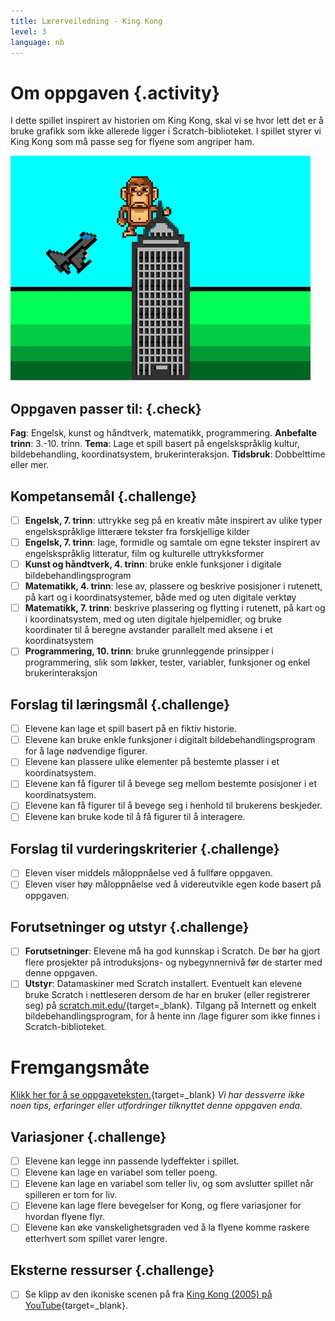 ```yaml
---
title: Lærerveiledning - King Kong
level: 3
language: nb
---
```


# Om oppgaven {.activity}
I dette spillet inspirert av historien om King Kong, skal vi se hvor
lett det er å bruke grafikk som ikke allerede ligger i
Scratch-biblioteket. I spillet styrer vi King Kong som må passe seg
for flyene som angriper ham.

![](kingkong.png)

## Oppgaven passer til: {.check}
 __Fag__: Engelsk, kunst og håndtverk, matematikk, programmering.
__Anbefalte trinn__: 3.-10. trinn.
__Tema__: Lage et spill basert på engelskspråklig kultur, bildebehandling, koordinatsystem, brukerinteraksjon.
__Tidsbruk__: Dobbelttime eller mer.

## Kompetansemål {.challenge}
- [ ] __Engelsk, 7. trinn__: uttrykke seg på en kreativ måte inspirert av ulike typer engelskspråklige litterære tekster fra forskjellige kilder
- [ ] __Engelsk, 7. trinn__: lage, formidle og samtale om egne tekster inspirert av engelskspråklig litteratur, film og kulturelle uttrykksformer
- [ ] __Kunst og håndtverk, 4. trinn__: bruke enkle funksjoner i digitale bildebehandlingsprogram
- [ ] __Matematikk, 4. trinn__: lese av, plassere og beskrive posisjoner i rutenett, på kart og i koordinatsystemer, både med og uten digitale verktøy
- [ ] __Matematikk, 7. trinn__: beskrive plassering og flytting i rutenett, på kart og i koordinatsystem, med og uten digitale hjelpemidler, og bruke koordinater til å beregne avstander parallelt med aksene i et koordinatsystem
- [ ] __Programmering, 10. trinn__: bruke grunnleggende prinsipper i programmering, slik som løkker, tester, variabler, funksjoner og enkel brukerinteraksjon

## Forslag til læringsmål {.challenge}
- [ ] Elevene kan lage et spill basert på en fiktiv historie.
- [ ] Elevene kan bruke enkle funksjoner i digitalt bildebehandlingsprogram for å lage nødvendige figurer.
- [ ] Elevene kan plassere ulike elementer på bestemte plasser i et koordinatsystem.
- [ ] Elevene kan få figurer til å bevege seg mellom bestemte posisjoner i et koordinatsystem.
- [ ] Elevene kan få figurer til å bevege seg i henhold til brukerens beskjeder.
- [ ] Elevene kan bruke kode til å få figurer til å interagere.

## Forslag til vurderingskriterier {.challenge}
- [ ] Eleven viser middels måloppnåelse ved å fullføre oppgaven.
- [ ] Eleven viser høy måloppnåelse ved å videreutvikle egen kode basert på oppgaven.

## Forutsetninger og utstyr {.challenge}
- [ ] __Forutsetninger__: Elevene må ha god kunnskap i Scratch. De bør ha gjort flere prosjekter på introduksjons- og nybegynnernivå før de starter med denne oppgaven.
- [ ] __Utstyr__: Datamaskiner med Scratch installert. Eventuelt kan elevene bruke Scratch i nettleseren dersom de har en bruker (eller registrerer seg) på [scratch.mit.edu/](http://scratch.mit.edu/){target=_blank}. Tilgang på Internett og enkelt bildebehandlingsprogram, for å hente inn /lage figurer som ikke finnes i Scratch-biblioteket.

# Fremgangsmåte
[Klikk her for å se oppgaveteksten.](../kingkong/kingkong.html){target=_blank}
_Vi har dessverre ikke noen tips, erfaringer eller utfordringer tilknyttet denne oppgaven enda._

## Variasjoner {.challenge}
- [ ] Elevene kan legge inn passende lydeffekter i spillet.
- [ ] Elevene kan lage en variabel som teller poeng.
- [ ] Elevene kan lage en variabel som teller liv, og som avslutter spillet når spilleren er tom for liv.
- [ ] Elevene kan lage flere bevegelser for Kong, og flere variasjoner for hvordan flyene flyr.
- [ ] Elevene kan øke vanskelighetsgraden ved å la flyene komme raskere etterhvert som spillet varer lengre.

## Eksterne ressurser {.challenge}
- [ ] Se klipp av den ikoniske scenen på fra [King Kong (2005) på YouTube](https://www.youtube.com/watch?v=NoD85qZhkWY){target=_blank}.
